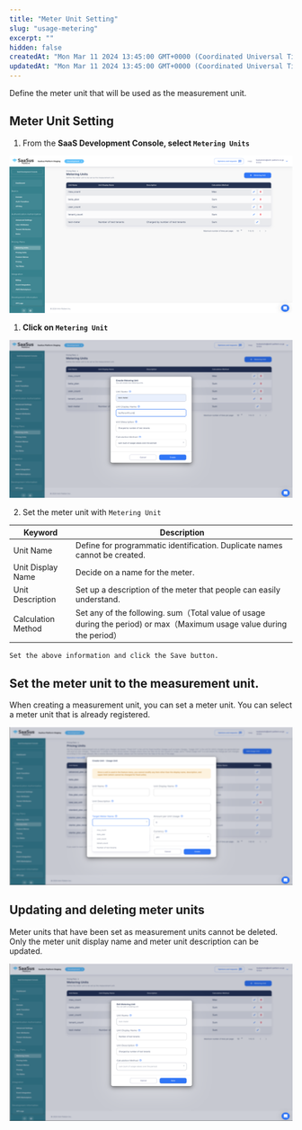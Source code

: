 ```yaml
---
title: "Meter Unit Setting"
slug: "usage-metering"
excerpt: ""
hidden: false
createdAt: "Mon Mar 11 2024 13:45:00 GMT+0000 (Coordinated Universal Time)"
updatedAt: "Mon Mar 11 2024 13:45:00 GMT+0000 (Coordinated Universal Time)"
---
```

Define the meter unit that will be used as the measurement unit.

## Meter Unit Setting

1. From the **SaaS Development Console, select `Metering Units`**

![usage-metering-1](/img/saas-development-console/usage-metering-1.png)

1. **Click on `Metering Unit`**

![usage-metering-2](/img/saas-development-console/usage-metering-2.png)

2. Set the meter unit with `Metering Unit`  

| Keyword               | Description    |
|---------------------  |--------------- |
| Unit Name             | Define for programmatic identification. Duplicate names cannot be created.  |
| Unit Display Name     | Decide on a name for the meter.  |
| Unit Description      | Set up a description of the meter that people can easily understand.  |
| Calculation Method    | Set any of the following. sum（Total value of usage during the period) or max（Maximum usage value during the period） | 

    Set the above information and click the Save button.

## Set the meter unit to the measurement unit.
When creating a measurement unit, you can set a meter unit.
You can select a meter unit that is already registered.

![usage-metering-3](/img/saas-development-console/usage-metering-3.png)

## Updating and deleting meter units
Meter units that have been set as measurement units cannot be deleted.
Only the meter unit display name and meter unit description can be updated.

![usage-metering-4](/img/saas-development-console/usage-metering-4.png)


